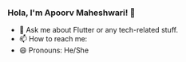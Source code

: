 ### Hola, I'm Apoorv Maheshwari! 👋

- 💬 Ask me about Flutter or any tech-related stuff.
- 📫 How to reach me: 
- 😄 Pronouns: He/She

